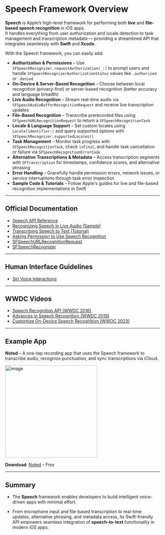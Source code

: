 # Speech Framework Overview

**Speech** is Apple’s high-level framework for performing both **live** and **file-based speech recognition** in iOS apps.  
It handles everything from user authorization and locale detection to task management and transcription metadata — providing a streamlined API that integrates seamlessly with **Swift** and **Xcode**.

With the Speech framework, you can easily add:

- **Authorization & Permissions** – Use `SFSpeechRecognizer.requestAuthorization(_:)` to prompt users and handle `SFSpeechRecognizerAuthorizationStatus` values like `.authorized` or `.denied`  
- **On-Device & Server-Based Recognition** – Choose between local recognition (privacy-first) or server-based recognition (better accuracy and language breadth)  
- **Live Audio Recognition** – Stream real-time audio via `SFSpeechAudioBufferRecognitionRequest` and receive live transcription updates  
- **File-Based Recognition** – Transcribe prerecorded files using `SFSpeechURLRecognitionRequest` to return a `SFSpeechRecognitionTask`  
- **Locale & Language Support** – Set custom locales using `Locale(identifier:)` and query supported options with `SFSpeechRecognizer.supportedLocales()`  
- **Task Management** – Monitor task progress with `SFSpeechRecognitionTask`, check `isFinal`, and handle task cancellation or failure via `SFSpeechRecognitionErrorCode`  
- **Alternative Transcriptions & Metadata** – Access transcription segments with `SFTranscription` for timestamps, confidence scores, and alternative phrasing  
- **Error Handling** – Gracefully handle permission errors, network issues, or service interruptions through task error inspection  
- **Sample Code & Tutorials** – Follow Apple's guides for live and file-based recognition implementations in Swift

---

## Official Documentation

- [Speech API Reference](https://developer.apple.com/documentation/speech)  
- [Recognizing Speech in Live Audio (Sample)](https://developer.apple.com/documentation/speech/recognizing-speech-in-live-audio)  
- [Transcribing Speech to Text (Tutorial)](https://developer.apple.com/tutorials/app-dev-training/transcribing-speech-to-text)  
- [Asking Permission to Use Speech Recognition](https://developer.apple.com/documentation/speech/asking-permission-to-use-speech-recognition)  
- [SFSpeechURLRecognitionRequest](https://developer.apple.com/documentation/speech/sfspeechurlrecognitionrequest)  
- [SFSpeechRecognizer](https://developer.apple.com/documentation/speech/sfspeechrecognizer)

---

## Human Interface Guidelines

- [Siri Voice Interactions](https://developer.apple.com/design/human-interface-guidelines/siri/)  

---

## WWDC Videos

- [Speech Recognition API (WWDC 2016)](https://developer.apple.com/videos/play/wwdc2016/509/)  
- [Advances in Speech Recognition (WWDC 2019)](https://developer.apple.com/videos/play/wwdc2019/256/)  
- [Customize On-Device Speech Recognition (WWDC 2023)](https://developer.apple.com/videos/play/wwdc2023/10101/)

---

## Example App

**Noted** – A one-tap recording app that uses the Speech framework to transcribe audio, recognize punctuation, and sync transcriptions via iCloud.  

<img
  src="https://github.com/user-attachments/assets/19b0c33a-9643-45ab-aae1-e498ce3acdfc"
  alt="image"
  width="300"
/>

**Download**: [Noted](https://apps.apple.com/sg/app/noted-record-ai-transcribe/id1149425482) – *Free*

---

## Summary

- The **Speech** framework enables developers to build intelligent voice-driven apps with minimal effort.  

- From microphone input and file-based transcription to real-time updates, alternative phrasing, and metadata access, its Swift-friendly API empowers seamless integration of **speech-to-text** functionality in modern iOS apps.
